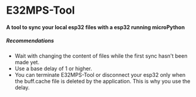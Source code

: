 <h1>E32MPS-Tool</h1>

<h4>A tool to sync your local esp32 files with a esp32 running microPython</h4>


<h5>Recommendations</h5>

* Wait with changing the content of files while the first sync hasn't been made yet.
* Use a base delay of 1 or higher.
* You can terminate E32MPS-Tool or disconnect your esp32 only when the buff.cache file is deleted by the application. This is why you use the delay.
